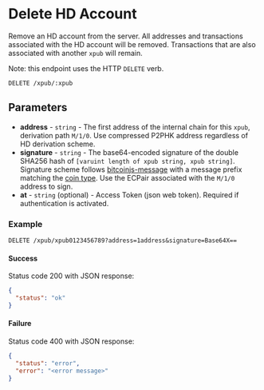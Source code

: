 # Delete HD Account

Remove an HD account from the server. All addresses and transactions associated with the HD account will be removed. Transactions that are also associated with another `xpub` will remain.

Note: this endpoint uses the HTTP `DELETE` verb.

```
DELETE /xpub/:xpub
```

## Parameters
* **address** - `string` - The first address of the internal chain for this `xpub`, derivation path `M/1/0`. Use compressed P2PHK address regardless of HD derivation scheme.
* **signature** - `string` - The base64-encoded signature of the double SHA256 hash of `[varuint length of xpub string, xpub string]`. Signature scheme follows [bitcoinjs-message](https://github.com/bitcoinjs/bitcoinjs-message/blob/master/index.js) with a message prefix matching the [coin type](https://github.com/bitcoinjs/bitcoinjs-lib/blob/v3.1.1/src/networks.js). Use the ECPair associated with the `M/1/0` address to sign.
* **at** - `string` (optional) - Access Token (json web token). Required if authentication is activated.

### Example

```
DELETE /xpub/xpub0123456789?address=1address&signature=Base64X==
```

#### Success
Status code 200 with JSON response:
```json
{
  "status": "ok"
}
```

#### Failure
Status code 400 with JSON response:
```json
{
  "status": "error",
  "error": "<error message>"
}
```
